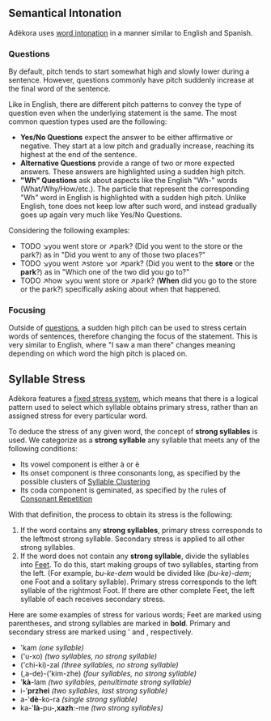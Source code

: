 ## Semantical Intonation

Adèkora uses [word intonation](https://en.wikipedia.org/wiki/Intonation_(linguistics)) in a manner similar to English and Spanish. 

### Questions

By default, pitch tends to start somewhat high and slowly lower during a sentence. However, questions commonly have pitch suddenly increase at the final word of the sentence. 

Like in English, there are different pitch patterns to convey the type of question even when the underlying statement is the same. The most common question types used are the following:

- **Yes/No Questions** expect the answer to be either affirmative or negative. They start at a low pitch and gradually increase, reaching its highest at the end of the sentence.
- **Alternative Questions** provide a range of two or more expected answers. These answers are highlighted using a sudden high pitch.
- **"Wh" Questions** ask about aspects like the English "Wh-" words (What/Why/How/etc.). The particle that represent the corresponding "Wh" word in English is highlighted with a sudden high pitch. Unlike English, tone does not keep low after such word, and instead gradually goes up again very much like Yes/No Questions.

Considering the following examples:

- TODO ↘︎you went store or ↗︎park? (Did you went to the store or the park?) as in "Did you went to any of those two places?"
- TODO ↘︎you went ↗︎store ↘︎or ↗︎park? (Did you went to the **store** or the **park**?) as in "Which one of the two did you go to?"
- TODO  ↗︎how ↘︎you went store or ↗︎park? (**When** did you go to the store or the park?) specifically asking about when that happened.


### Focusing

Outside of [questions](intonation.md#questions), a sudden high pitch can be used to stress certain words of sentences, therefore changing the focus of the statement. This is very similar to English, where "I saw a man there" changes meaning depending on which word the high pitch is placed on. 

## Syllable Stress

Adèkora features a [fixed stress system](https://en.wikipedia.org/wiki/Stress_(linguistics)), which means that there is a logical pattern used to select which syllable obtains primary stress, rather than an assigned stress for every particular word. 

To deduce the stress of any given word, the concept of **strong syllables** is used. We categorize as a **strong syllable** any syllable that meets any of the following conditions:

- Its vowel component is either <x>à</x> or <x>è</x>
- Its onset component is three consonants long, as specified by the possible clusters of [Syllable Clustering](phonotactics.md#syllable-clustering)
- Its coda component is geminated, as specified by the rules of [Consonant Repetition](phonotactics.md#consonant-repetition)

With that definition, the process to obtain its stress is the following:

1. If the word contains any **strong syllables**, primary stress corresponds to the leftmost strong syllable. Secondary stress is applied to all other strong syllables.
2. If the word does not contain any **strong syllable**, divide the syllables into [Feet](https://en.wikipedia.org/wiki/Foot_(prosody)#Classical_meter). To do this, start making groups of two syllables, starting from the left. (For example, *bu-ke-dem* would be divided like *(bu-ke)-dem*; one Foot and a solitary syllable). Primary stress corresponds to the left syllable of the rightmost Foot. If there are other complete Feet, the left syllable of each receives secondary stress.

Here are some examples of stress for various words; Feet are marked using parentheses, and strong syllables are marked in **bold**. Primary and secondary stress are marked using ' and , respectively.

- 'kam *(one syllable)*
- ('u-xo) *(two syllables, no strong syllable)*
- ('chi-ki)-zal *(three syllables, no strong syllable)*
- (,a-de)-('kim-zhe) *(four syllables, no strong syllable)*
- '**kà**-lam *(two syllables, penultimate strong syllable)*
- i-'**przhei** *(two syllables, last strong syllable)*
- a-'**dè**-ko-ra *(single strong syllable)*
- ka-'**là**-pu-,**xazhː**-me *(two strong syllables)*

